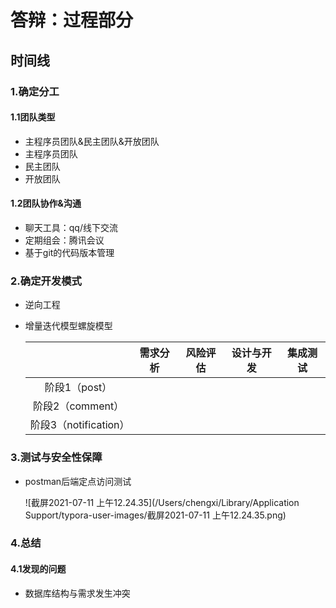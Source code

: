 # 答辩：过程部分

## 时间线

### 1.确定分工

#### 1.1团队类型

* 主程序员团队&民主团队&开放团队
* 主程序员团队
* 民主团队
* 开放团队

#### 1.2团队协作&沟通

* 聊天工具：qq/线下交流
* 定期组会：腾讯会议
* 基于git的代码版本管理

### 2.确定开发模式

* 逆向工程

* 增量迭代模型螺旋模型

  |                       | 需求分析 | 风险评估 | 设计与开发 | 集成测试 |
  | :-------------------: | :------: | -------- | ---------- | -------- |
  |     阶段1（post）     |          |          |            |          |
  |   阶段2（comment）    |          |          |            |          |
  | 阶段3（notification） |          |          |            |          |


### 3.测试与安全性保障

* postman后端定点访问测试

  ![截屏2021-07-11 上午12.24.35](/Users/chengxi/Library/Application Support/typora-user-images/截屏2021-07-11 上午12.24.35.png)

### 4.总结

#### 4.1发现的问题

* 数据库结构与需求发生冲突